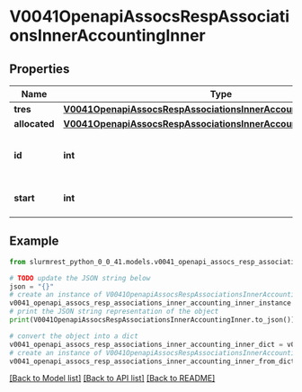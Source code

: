 # V0041OpenapiAssocsRespAssociationsInnerAccountingInner


## Properties

Name | Type | Description | Notes
------------ | ------------- | ------------- | -------------
**tres** | [**V0041OpenapiAssocsRespAssociationsInnerAccountingInnerTRES**](V0041OpenapiAssocsRespAssociationsInnerAccountingInnerTRES.md) |  | [optional] 
**allocated** | [**V0041OpenapiAssocsRespAssociationsInnerAccountingInnerAllocated**](V0041OpenapiAssocsRespAssociationsInnerAccountingInnerAllocated.md) |  | [optional] 
**id** | **int** | Association ID or Workload characterization key ID | [optional] 
**start** | **int** | When the record was started | [optional] 

## Example

```python
from slurmrest_python_0_0_41.models.v0041_openapi_assocs_resp_associations_inner_accounting_inner import V0041OpenapiAssocsRespAssociationsInnerAccountingInner

# TODO update the JSON string below
json = "{}"
# create an instance of V0041OpenapiAssocsRespAssociationsInnerAccountingInner from a JSON string
v0041_openapi_assocs_resp_associations_inner_accounting_inner_instance = V0041OpenapiAssocsRespAssociationsInnerAccountingInner.from_json(json)
# print the JSON string representation of the object
print(V0041OpenapiAssocsRespAssociationsInnerAccountingInner.to_json())

# convert the object into a dict
v0041_openapi_assocs_resp_associations_inner_accounting_inner_dict = v0041_openapi_assocs_resp_associations_inner_accounting_inner_instance.to_dict()
# create an instance of V0041OpenapiAssocsRespAssociationsInnerAccountingInner from a dict
v0041_openapi_assocs_resp_associations_inner_accounting_inner_from_dict = V0041OpenapiAssocsRespAssociationsInnerAccountingInner.from_dict(v0041_openapi_assocs_resp_associations_inner_accounting_inner_dict)
```
[[Back to Model list]](../README.md#documentation-for-models) [[Back to API list]](../README.md#documentation-for-api-endpoints) [[Back to README]](../README.md)



